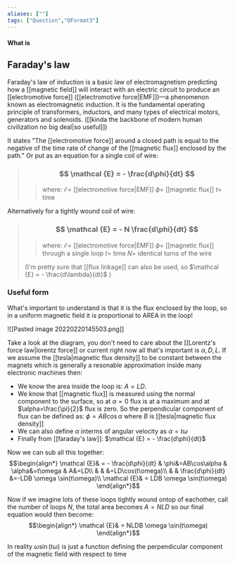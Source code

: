 ```yaml
---
aliases: [""]
tags: ["Question","QFormat3"]
---
```


#### What is
## Faraday's law
Faraday's law of induction is a basic law of electromagnetism predicting how a [[magnetic field]] will interact with an electric circuit to produce an [[electromotive force]] ([[electromotive force|EMF]])—a phenomenon known as electromagnetic induction. 
It is the fundamental operating principle of transformers, inductors, and many types of electrical motors, generators and solenoids. ([[kinda the backbone of modern human civilization no big deal|so useful]])

It states "The [[electromotive force]] around a closed path is equal to the negative of the time rate of change of the [[magnetic flux]] enclosed by the path."
Or put as an equation for a single coil of wire:

> ### $$ \mathcal {E} = - \frac{d\phi}{dt} $$ 
>> where:
>> $\mathcal {E}=$ [[electromotive force|EMF]]
>> $\phi=$ [[magnetic flux]]
>> $t=$ time

Alternatively for a tightly wound coil of wire:

> ### $$ \mathcal {E} = - N \frac{d\phi}{dt} $$
>> where:
>> $\mathcal {E}=$ [[electromotive force|EMF]]
>> $\phi=$ [[magnetic flux]] through a single loop
>> $t=$ time
>> $N =$ identical turns of the wire
> 
> (I'm pretty sure that [[flux linkage]] can also be used, so $\mathcal {E} = - \frac{d\lambda}{dt}$ )

### Useful form

What's important to understand is that it is the flux enclosed by the loop, so in a uniform magnetic field it is proportional to AREA in the loop!

![[Pasted image 20220220145503.png]]

Take a look at the diagram, you don't need to care about the [[Lorentz's force law|lorentz force]] or current right now all that's important is $\alpha, D, L$. If we assume the [[tesla|magnetic flux density]] to be constant between the magnets which is generally a resonable approximation inside many electronic machines then:
- We know the area inside the loop is: $A=LD$.
- We know that [[magnetic flux]] is measured using the normal component to the surface, so at $\alpha=0$ flux is at a maximum and at $\alpha=\frac{\pi}{2}$ flux is zero. So the perpendicular component of flux can be defined as: $\phi=AB\cos\alpha$ where $B$ is [[tesla|magnetic flux density]]
- We can also define $\alpha$ interms of angular velocity as $\alpha=t\omega$
- Finally from [[faraday's law]]: $\mathcal {E} = - \frac{d\phi}{dt}$

Now we can sub all this together:
$$\begin{align*}
\mathcal {E}& = - \frac{d\phi}{dt} & \phi&=AB\cos\alpha & \alpha&=t\omega & A&=LD\\
& & &=LD\cos(t\omega)\\
& & \frac{d\phi}{dt} &=-LDB \omega \sin(t\omega)\\
\mathcal {E}& = LDB \omega \sin(t\omega)
\end{align*}$$

Now if we imagine lots of these loops tightly wound ontop of eachother, call the number of loops $N$, the total area becomes $A=NLD$ so our final equation would then become:
$$\begin{align*}
\mathcal {E}& = NLDB \omega \sin(t\omega)
\end{align*}$$

In reality $\omega\sin(t\omega)$ is just a function defining the perpendicular component of the magnetic field with respect to time